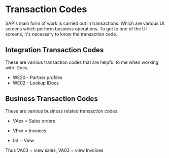 # Transaction Codes

SAP's main form of work is carried out in transactions.  Which are various UI screens which perform business operations.  To get to one of the UI screens, it's necessary to know the transaction code.


## Integration Transaction Codes

These are various transaction codes that are helpful to me when working with IDocs.

* WE20 - Partner profiles
* WE02 - Lookup IDocs


## Business Transaction Codes

These are various business related transaction codes.

* VAxx = Sales orders
* VFxx = Invoices

* 03 = View

Thus VA03 = view sales, VA03 = view Invoices

